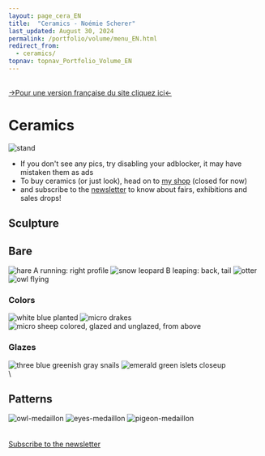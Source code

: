 ```yaml
---
layout: page_cera_EN
title:  "Ceramics - Noémie Scherer"
last_updated: August 30, 2024
permalink: /portfolio/volume/menu_EN.html
redirect_from:
  - ceramics/
topnav: topnav_Portfolio_Volume_EN
---
```

\
[->Pour une version française du site cliquez ici<-](/ceramique)

# Ceramics
![stand](https://i.postimg.cc/dtqbJzsm/IMG-0414-clean.jpg)

- If you don't see any pics, try disabling your adblocker, it may have mistaken them as ads
- To buy ceramics (or just look), head on to [my shop](https://nolanfa-shop.fourthwall.com/) (closed for now)
- and subscribe to the [newsletter](https://forms.gle/sVFdmqG9m2JGmU4HA) to know about fairs, exhibitions and sales drops!

## Sculpture 
## Bare
![hare A running: right profile](https://i.postimg.cc/5tFnwqGn/DEFAULT-AVA2679-0-jpg-wm10d11fe6-926e-4b21-a440-0da5d470a864.jpg)
![snow leopard B leaping: back, tail](https://i.postimg.cc/28wJ6GRW/DEFAULT-AVA2605-0-jpg-wm650212d3-0f65-4048-8638-bb2167cc7a44.jpg)
![otter](https://i.postimg.cc/dVCy6Hsk/DEFAULT-AVA2835-0-jpg-wm843c0d9f-86c9-44d7-89cf-90dd562d27a2.jpg)
![owl flying](https://i.postimg.cc/Zq9Dwh9P/DEFAULT-AVA2624-0-jpg-wme07b6fe0-d7c8-4aad-95e4-245be142ccd9.jpg)
### Colors
![white blue planted](https://i.postimg.cc/J7ZWKNnv/DEFAULTIMG-0791-wm2154285c-2d42-43bf-bbe4-db5fbcfcb244.jpg)
![micro drakes](https://i.postimg.cc/wM3tmF4B/DEFAULT-AVA2856-wm67093b6c-1d72-4dbf-b048-685838c82b0d.jpg)
![micro sheep colored, glazed and unglazed, from above](https://i.postimg.cc/qMpkdGK8/DEFAULTIMG-0864-wm-engobes-BOTZa4d073f0-7607-493f-b031-e42cd6f6dc42.jpg)
### Glazes
![three blue greenish gray snails](https://i.postimg.cc/QN1tDtyr/DEFAULTIMG-0581-wmaad53a9d-f419-4511-9173-8d0430f727b7.jpg)
![emerald green islets closeup](https://i.postimg.cc/j24t7Dpw/DEFAULTIMG-0622-wm71a16846-a7b5-4ebe-a9c3-a71bfde798cb.jpg)
\
\
## Patterns
![owl-medaillon](https://i.postimg.cc/9fFq2WPT/P1000458.jpg)
![eyes-medaillon](https://i.postimg.cc/Z44tPy8B/P1000472.jpg)
![pigeon-medaillon](https://i.postimg.cc/W1Vk9mh5/P1000466.jpg)
\
\
\
[Subscribe to the newsletter](https://forms.gle/sVFdmqG9m2JGmU4HA)
